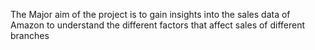 The Major aim of the project is to gain insights into the sales data of Amazon to understand the different factors that affect sales of different branches
